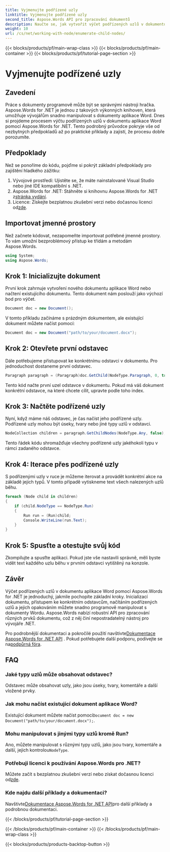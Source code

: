 ```yaml
---
title: Vyjmenujte podřízené uzly
linktitle: Vyjmenujte podřízené uzly
second_title: Aspose.Words API pro zpracování dokumentů
description: Naučte se, jak vytvořit výčet podřízených uzlů v dokumentu aplikace Word pomocí Aspose.Words for .NET pomocí tohoto podrobného kurzu.
weight: 10
url: /cs/net/working-with-node/enumerate-child-nodes/
---
```


{{< blocks/products/pf/main-wrap-class >}}
{{< blocks/products/pf/main-container >}}
{{< blocks/products/pf/tutorial-page-section >}}

# Vyjmenujte podřízené uzly

## Zavedení

Práce s dokumenty programově může být se správnými nástroji hračka. Aspose.Words for .NET je jednou z takových výkonných knihoven, která umožňuje vývojářům snadno manipulovat s dokumenty aplikace Word. Dnes si projdeme procesem výčtu podřízených uzlů v dokumentu aplikace Word pomocí Aspose.Words for .NET. Tento podrobný průvodce pokryje vše od nezbytných předpokladů až po praktické příklady a zajistí, že procesu dobře porozumíte.

## Předpoklady

Než se ponoříme do kódu, pojďme si pokrýt základní předpoklady pro zajištění hladkého zážitku:

1. Vývojové prostředí: Ujistěte se, že máte nainstalované Visual Studio nebo jiné IDE kompatibilní s .NET.
2.  Aspose.Words for .NET: Stáhněte si knihovnu Aspose.Words for .NET z[stránka vydání](https://releases.aspose.com/words/net/).
3.  Licence: Získejte bezplatnou zkušební verzi nebo dočasnou licenci od[zde](https://purchase.aspose.com/temporary-license/).

## Importovat jmenné prostory

Než začnete kódovat, nezapomeňte importovat potřebné jmenné prostory. To vám umožní bezproblémový přístup ke třídám a metodám Aspose.Words.

```csharp
using System;
using Aspose.Words;
```

## Krok 1: Inicializujte dokument

První krok zahrnuje vytvoření nového dokumentu aplikace Word nebo načtení existujícího dokumentu. Tento dokument nám poslouží jako výchozí bod pro výčet.

```csharp
Document doc = new Document();
```

V tomto příkladu začínáme s prázdným dokumentem, ale existující dokument můžete načíst pomocí:

```csharp
Document doc = new Document("path/to/your/document.docx");
```

## Krok 2: Otevřete první odstavec

Dále potřebujeme přistupovat ke konkrétnímu odstavci v dokumentu. Pro jednoduchost dostaneme první odstavec.

```csharp
Paragraph paragraph = (Paragraph)doc.GetChild(NodeType.Paragraph, 0, true);
```

Tento kód načte první uzel odstavce v dokumentu. Pokud má váš dokument konkrétní odstavce, na které chcete cílit, upravte podle toho index.

## Krok 3: Načtěte podřízené uzly

Nyní, když máme náš odstavec, je čas načíst jeho podřízené uzly. Podřízené uzly mohou být úseky, tvary nebo jiné typy uzlů v odstavci.

```csharp
NodeCollection children = paragraph.GetChildNodes(NodeType.Any, false);
```

Tento řádek kódu shromažďuje všechny podřízené uzly jakéhokoli typu v rámci zadaného odstavce.

## Krok 4: Iterace přes podřízené uzly

S podřízenými uzly v ruce je můžeme iterovat a provádět konkrétní akce na základě jejich typů. V tomto případě vytiskneme text všech nalezených uzlů běhu.

```csharp
foreach (Node child in children)
{
    if (child.NodeType == NodeType.Run)
    {
        Run run = (Run)child;
        Console.WriteLine(run.Text);
    }
}
```

## Krok 5: Spusťte a otestujte svůj kód

Zkompilujte a spusťte aplikaci. Pokud jste vše nastavili správně, měli byste vidět text každého uzlu běhu v prvním odstavci vytištěný na konzole.

## Závěr

Výčet podřízených uzlů v dokumentu aplikace Word pomocí Aspose.Words for .NET je jednoduchý, jakmile pochopíte základní kroky. Inicializací dokumentu, přístupem ke konkrétním odstavcům, načítáním podřízených uzlů a jejich opakováním můžete snadno programově manipulovat s dokumenty Wordu. Aspose.Words nabízí robustní API pro zpracování různých prvků dokumentu, což z něj činí nepostradatelný nástroj pro vývojáře .NET.

 Pro podrobnější dokumentaci a pokročilé použití navštivte[Dokumentace Aspose.Words for .NET API](https://reference.aspose.com/words/net/) . Pokud potřebujete další podporu, podívejte se na[podpůrná fóra](https://forum.aspose.com/c/words/8).

## FAQ

### Jaké typy uzlů může obsahovat odstavec?
Odstavec může obsahovat uzly, jako jsou úseky, tvary, komentáře a další vložené prvky.

### Jak mohu načíst existující dokument aplikace Word?
 Existující dokument můžete načíst pomocí`Document doc = new Document("path/to/your/document.docx");`.

### Mohu manipulovat s jinými typy uzlů kromě Run?
 Ano, můžete manipulovat s různými typy uzlů, jako jsou tvary, komentáře a další, jejich kontrolou`NodeType`.

### Potřebuji licenci k používání Aspose.Words pro .NET?
 Můžete začít s bezplatnou zkušební verzí nebo získat dočasnou licenci od[zde](https://purchase.aspose.com/temporary-license/).

### Kde najdu další příklady a dokumentaci?
 Navštivte[Dokumentace Aspose.Words for .NET API](https://reference.aspose.com/words/net/)pro další příklady a podrobnou dokumentaci.

{{< /blocks/products/pf/tutorial-page-section >}}

{{< /blocks/products/pf/main-container >}}
{{< /blocks/products/pf/main-wrap-class >}}

{{< blocks/products/products-backtop-button >}}
